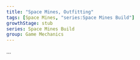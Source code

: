 ```yaml
---
title: "Space Mines, Outfitting"
tags: [Space Mines, "series:Space Mines Build"]
growthStage: stub
series: Space Mines Build
group: Game Mechanics
---
```


...